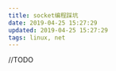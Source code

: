 ```yaml
---
title: socket编程踩坑
date: 2019-04-25 15:27:29
updated: 2019-04-25 15:27:29
tags: linux, net
---
```

//TODO

